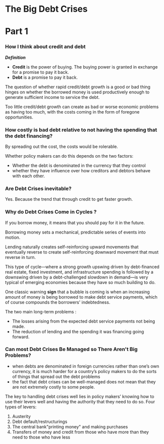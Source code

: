 # The  Big  Debt  Crises

# Part 1 

### How  I  think about credit and debt

***Definition***

* **Credit** is  the power of buying. The buying power is granted in exchange for a promise to pay it back.
* **Debt** is a promise to pay it back.

The question of whether rapid credit/debt growth is a good or bad thing hinges on whether the borrowed money is used productively enough to generate sufficient income to service the debt.  

Too little credit/debt  growth can create as bad or worse economic problems as having too much, with the costs coming in the form of foregone opportunities.

### How costly is bad debt relative to not having the spending that the debt financing?

By spreading out the cost, the costs would be rolerable.

Whether policy makers can do this depends on the two factors:

*  Whether the debt is denominated in the currency that they control
* whether they have influence over how creditors and debtors behave with each other.

### Are Debt Crises inevitable?

Yes.      Because the trend that through credit to get faster growth.

### Why do Debt Crises Come in Cycles ?

If you borrow money, it means that you should pay for it in the future.

Borrowing money sets a mechanical, predictable series of events into motion.

Lending naturally creates self-reinforcing upward movements that eventually reverse to create self-reinforcing downward  movement that must reverse in turn.

This type of cycle—where a strong growth upswing driven by debt-financed real estate, fixed investment, and infrastructure spending is followed by a downswing driven by a debt-challenged slowdown in demand—is very typical of emerging economies because they have so much building to do.

One classic warning **sign** that a bubble is coming is when an increasing amount of money is being borrowed to make debt service payments, which of course compounds the borrowers' indebtedness.

The two main long-term problems :

* The losses arising from the expected debt service payments not being made.
* The reduction of lending and the spending it was financing going forward.



### Can most Debt Crises Be Managed so There Aren't Big  Problems?

* when debts are denominated in foreign currencies rather than one’s own currency, it is much harder for a country’s policy makers to do the sorts of things that spread out the debt problems
*  the fact that debt crises can be well-managed does not mean that they are not extremely costly to some people.



The key to handling debt crises well lies in policy makers’ knowing how to use their levers well and having the authority that they need to do so. Four types of levers:

1. Austerity
2. Debt default/restructurings
3. The central bank"printing money" and making purchases
4. Transfers of money and credit from those who have more than they need to those who have less

